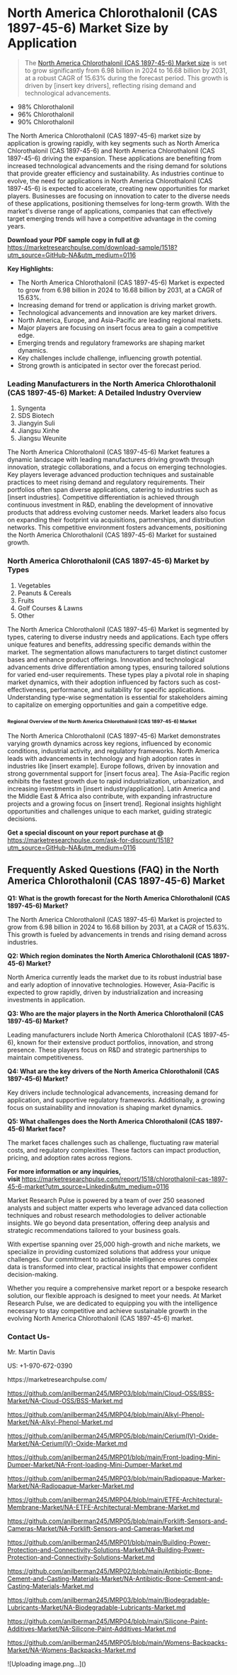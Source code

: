 <h1>North America Chlorothalonil (CAS 1897-45-6) Market&nbsp;Size by Application</h1><blockquote><p>The <a href="https://marketresearchpulse.com/download-sample/1518?utm_source=GitHub-NA&amp;utm_medium=0116">North America Chlorothalonil (CAS 1897-45-6) Market size</a> is set to grow significantly from 6.98 billion in 2024 to 16.68 billion by 2031, at a robust CAGR of 15.63% during the forecast period. This growth is driven by [insert key drivers], reflecting rising demand and technological advancements.</p></blockquote><ul><li>98% Chlorothalonil <li> 96% Chlorothalonil <li> 90% Chlorothalonil</li></ul><p>The North America Chlorothalonil (CAS 1897-45-6) market size by application is growing rapidly, with key segments such as North America Chlorothalonil (CAS 1897-45-6) and North America Chlorothalonil (CAS 1897-45-6) driving the expansion. These applications are benefiting from increased technological advancements and the rising demand for solutions that provide greater efficiency and sustainability. As industries continue to evolve, the need for applications in North America Chlorothalonil (CAS 1897-45-6) is expected to accelerate, creating new opportunities for market players. Businesses are focusing on innovation to cater to the diverse needs of these applications, positioning themselves for long-term growth. With the market's diverse range of applications, companies that can effectively target emerging trends will have a competitive advantage in the coming years.</p><p><strong>Download your PDF sample copy in full at @ </strong><a href="https://marketresearchpulse.com/download-sample/1518?utm_source=GitHub-NA&amp;utm_medium=0116">https://marketresearchpulse.com/download-sample/1518?utm_source=GitHub-NA&amp;utm_medium=0116</a></p><p><strong>Key Highlights: </strong></p><ul><li>The North America Chlorothalonil (CAS 1897-45-6) Market is expected to grow from 6.98 billion in 2024 to 16.68 billion by 2031, at a CAGR of 15.63%.</li><li>Increasing demand for trend or application is driving market growth.</li><li>Technological advancements and innovation are key market drivers.</li><li>North America, Europe, and Asia-Pacific are leading regional markets.</li><li>Major players are focusing on insert focus area to gain a competitive edge.</li><li>Emerging trends and regulatory frameworks are shaping market dynamics.</li><li>Key challenges include challenge, influencing growth potential.</li><li>Strong growth is anticipated in sector over the forecast period.</li></ul><h3>Leading Manufacturers in the North America Chlorothalonil (CAS 1897-45-6) Market: A Detailed Industry Overview</h3><ol><li>Syngenta</li><li>SDS Biotech</li><li>Jiangyin Suli</li><li>Jiangsu Xinhe</li><li>Jiangsu Weunite</li></ol><div class="flex max-w-full flex-col flex-grow"><div class="min-h-8 text-message flex w-full flex-col items-end gap-2 whitespace-normal break-words [.text-message+&amp;]:mt-5" dir="auto" data-message-author-role="assistant" data-message-id="fd8432e4-4910-450d-b182-61b7bfb0a01f" data-message-model-slug="gpt-4o"><div class="flex w-full flex-col gap-1 empty:hidden first:pt-[3px]"><div class="markdown prose w-full break-words dark:prose-invert light"><p>The North America Chlorothalonil (CAS 1897-45-6) Market features a dynamic landscape with leading manufacturers driving growth through innovation, strategic collaborations, and a focus on emerging technologies. Key players leverage advanced production techniques and sustainable practices to meet rising demand and regulatory requirements. Their portfolios often span diverse applications, catering to industries such as [insert industries]. Competitive differentiation is achieved through continuous investment in R&amp;D, enabling the development of innovative products that address evolving customer needs. Market leaders also focus on expanding their footprint via acquisitions, partnerships, and distribution networks. This competitive environment fosters advancements, positioning the North America Chlorothalonil (CAS 1897-45-6) Market for sustained growth.</p></div></div></div></div><h3>North America Chlorothalonil (CAS 1897-45-6) Market by Types</h3><ol><li>Vegetables <li> Peanuts & Cereals <li> Fruits <li> Golf Courses & Lawns <li> Other</li></ol><div class="flex max-w-full flex-col flex-grow"><div class="min-h-8 text-message flex w-full flex-col items-end gap-2 whitespace-normal break-words [.text-message+&amp;]:mt-5" dir="auto" data-message-author-role="assistant" data-message-id="084470be-0bb7-4664-bddf-5156b4f41249" data-message-model-slug="gpt-4o-mini"><div class="flex w-full flex-col gap-1 empty:hidden first:pt-[3px]"><div class="markdown prose w-full break-words dark:prose-invert light"><p>The North America Chlorothalonil (CAS 1897-45-6) Market is segmented by types, catering to diverse industry needs and applications. Each type offers unique features and benefits, addressing specific demands within the market. The segmentation allows manufacturers to target distinct customer bases and enhance product offerings. Innovation and technological advancements drive differentiation among types, ensuring tailored solutions for varied end-user requirements. These types play a pivotal role in shaping market dynamics, with their adoption influenced by factors such as cost-effectiveness, performance, and suitability for specific applications. Understanding type-wise segmentation is essential for stakeholders aiming to capitalize on emerging opportunities and gain a competitive edge.</p></div></div></div></div><h3><span style="font-size: 11px;">Regional Overview of the North America Chlorothalonil (CAS 1897-45-6) Market</span></h3><div class="flex max-w-full flex-col flex-grow"><div class="min-h-8 text-message flex w-full flex-col items-end gap-2 whitespace-normal break-words [.text-message+&amp;]:mt-5" dir="auto" data-message-author-role="assistant" data-message-id="e9038762-ce64-4e30-91c9-9bd413514231" data-message-model-slug="gpt-4o-mini"><div class="flex w-full flex-col gap-1 empty:hidden first:pt-[3px]"><div class="markdown prose w-full break-words dark:prose-invert light"><p>The North America Chlorothalonil (CAS 1897-45-6) Market demonstrates varying growth dynamics across key regions, influenced by economic conditions, industrial activity, and regulatory frameworks. North America leads with advancements in technology and high adoption rates in industries like [insert example]. Europe follows, driven by innovation and strong governmental support for [insert focus area]. The Asia-Pacific region exhibits the fastest growth due to rapid industrialization, urbanization, and increasing investments in [insert industry/application]. Latin America and the Middle East &amp; Africa also contribute, with expanding infrastructure projects and a growing focus on [insert trend]. Regional insights highlight opportunities and challenges unique to each market, guiding strategic decisions.</p></div></div></div></div><p><strong>Get a special discount on your report purchase at @ </strong><a href="https://marketresearchpulse.com/ask-for-discount/1518?utm_source=GitHub-NA&amp;utm_medium=0116">https://marketresearchpulse.com/ask-for-discount/1518?utm_source=GitHub-NA&amp;utm_medium=0116</a></p><h2>Frequently Asked Questions (FAQ) in the North America Chlorothalonil (CAS 1897-45-6) Market</h2><p><strong>Q1: What is the growth forecast for the North America Chlorothalonil (CAS 1897-45-6) Market?</strong></p><p>The North America Chlorothalonil (CAS 1897-45-6) Market is projected to grow from 6.98 billion in 2024 to 16.68 billion by 2031, at a CAGR of 15.63%. This growth is fueled by advancements in trends and rising demand across industries.</p><p><strong>Q2: Which region dominates the North America Chlorothalonil (CAS 1897-45-6) Market?</strong></p><p>North America currently leads the market due to its robust industrial base and early adoption of innovative technologies. However, Asia-Pacific is expected to grow rapidly, driven by industrialization and increasing investments in application.</p><p><strong>Q3: Who are the major players in the North America Chlorothalonil (CAS 1897-45-6) Market?</strong></p><p>Leading manufacturers include North America Chlorothalonil (CAS 1897-45-6), known for their extensive product portfolios, innovation, and strong presence. These players focus on R&amp;D and strategic partnerships to maintain competitiveness.</p><p><strong>Q4: What are the key drivers of the North America Chlorothalonil (CAS 1897-45-6) Market?</strong></p><p>Key drivers include technological advancements, increasing demand for application, and supportive regulatory frameworks. Additionally, a growing focus on sustainability and innovation is shaping market dynamics.</p><p><strong>Q5: What challenges does the North America Chlorothalonil (CAS 1897-45-6) Market face?</strong></p><p>The market faces challenges such as challenge, fluctuating raw material costs, and regulatory complexities. These factors can impact production, pricing, and adoption rates across regions.</p><p><strong>For more information or any inquiries, visit&nbsp;</strong><a href="https://marketresearchpulse.com/report/1518/chlorothalonil-cas-1897-45-6-market?utm_source=Linkedin&utm_medium=0116">https://marketresearchpulse.com/report/1518/chlorothalonil-cas-1897-45-6-market?utm_source=Linkedin&utm_medium=0116</a></p><p>Market Research Pulse is powered by a team of over 250 seasoned analysts and subject matter experts who leverage advanced data collection techniques and robust research methodologies to deliver actionable insights. We go beyond data presentation, offering deep analysis and strategic recommendations tailored to your business goals.</p><p>With expertise spanning over 25,000 high-growth and niche markets, we specialize in providing customized solutions that address your unique challenges. Our commitment to actionable intelligence ensures complex data is transformed into clear, practical insights that empower confident decision-making.</p><p>Whether you require a comprehensive market report or a bespoke research solution, our flexible approach is designed to meet your needs. At Market Research Pulse, we are dedicated to equipping you with the intelligence necessary to stay competitive and achieve sustainable growth in the evolving North America Chlorothalonil (CAS 1897-45-6) market.</p><h3><strong>Contact Us-</strong></h3><p>Mr. Martin Davis</p><p>US: +1-970-672-0390</p><p>https://marketresearchpulse.com/</p><p><a href="https://github.com/anilberman245/MRP03/blob/main/Cloud-OSS/BSS-Market/NA-Cloud-OSS/BSS-Market.md">https://github.com/anilberman245/MRP03/blob/main/Cloud-OSS/BSS-Market/NA-Cloud-OSS/BSS-Market.md</a></p><p><a href="https://github.com/anilberman245/MRP04/blob/main/Alkyl-Phenol-Market/NA-Alkyl-Phenol-Market.md">https://github.com/anilberman245/MRP04/blob/main/Alkyl-Phenol-Market/NA-Alkyl-Phenol-Market.md</a></p><p><a href="https://github.com/anilberman245/MRP05/blob/main/Cerium(IV)-Oxide-Market/NA-Cerium(IV)-Oxide-Market.md">https://github.com/anilberman245/MRP05/blob/main/Cerium(IV)-Oxide-Market/NA-Cerium(IV)-Oxide-Market.md</a></p><p><a href="https://github.com/anilberman245/MRP01/blob/main/Front-loading-Mini-Dumper-Market/NA-Front-loading-Mini-Dumper-Market.md">https://github.com/anilberman245/MRP01/blob/main/Front-loading-Mini-Dumper-Market/NA-Front-loading-Mini-Dumper-Market.md</a></p><p><a href="https://github.com/anilberman245/MRP03/blob/main/Radiopaque-Marker-Market/NA-Radiopaque-Marker-Market.md">https://github.com/anilberman245/MRP03/blob/main/Radiopaque-Marker-Market/NA-Radiopaque-Marker-Market.md</a></p><p><a href="https://github.com/anilberman245/MRP04/blob/main/ETFE-Architectural-Membrane-Market/NA-ETFE-Architectural-Membrane-Market.md">https://github.com/anilberman245/MRP04/blob/main/ETFE-Architectural-Membrane-Market/NA-ETFE-Architectural-Membrane-Market.md</a></p><p><a href="https://github.com/anilberman245/MRP05/blob/main/Forklift-Sensors-and-Cameras-Market/NA-Forklift-Sensors-and-Cameras-Market.md">https://github.com/anilberman245/MRP05/blob/main/Forklift-Sensors-and-Cameras-Market/NA-Forklift-Sensors-and-Cameras-Market.md</a></p><p><a href="https://github.com/anilberman245/MRP01/blob/main/Building-Power-Protection-and-Connectivity-Solutions-Market/NA-Building-Power-Protection-and-Connectivity-Solutions-Market.md">https://github.com/anilberman245/MRP01/blob/main/Building-Power-Protection-and-Connectivity-Solutions-Market/NA-Building-Power-Protection-and-Connectivity-Solutions-Market.md</a></p><p><a href="https://github.com/anilberman245/MRP02/blob/main/Antibiotic-Bone-Cement-and-Casting-Materials-Market/NA-Antibiotic-Bone-Cement-and-Casting-Materials-Market.md">https://github.com/anilberman245/MRP02/blob/main/Antibiotic-Bone-Cement-and-Casting-Materials-Market/NA-Antibiotic-Bone-Cement-and-Casting-Materials-Market.md</a></p><p><a href="https://github.com/anilberman245/MRP03/blob/main/Biodegradable-Lubricants-Market/NA-Biodegradable-Lubricants-Market.md">https://github.com/anilberman245/MRP03/blob/main/Biodegradable-Lubricants-Market/NA-Biodegradable-Lubricants-Market.md</a></p><p><a href="https://github.com/anilberman245/MRP04/blob/main/Silicone-Paint-Additives-Market/NA-Silicone-Paint-Additives-Market.md">https://github.com/anilberman245/MRP04/blob/main/Silicone-Paint-Additives-Market/NA-Silicone-Paint-Additives-Market.md</a></p><p><a href="https://github.com/anilberman245/MRP05/blob/main/Womens-Backpacks-Market/NA-Womens-Backpacks-Market.md">https://github.com/anilberman245/MRP05/blob/main/Womens-Backpacks-Market/NA-Womens-Backpacks-Market.md</a></p>
![Uploading image.png…]()
